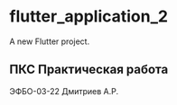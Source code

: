 # flutter_application_2

A new Flutter project.

## ПКС Практическая работа

ЭФБО-03-22 Дмитриев А.Р.




